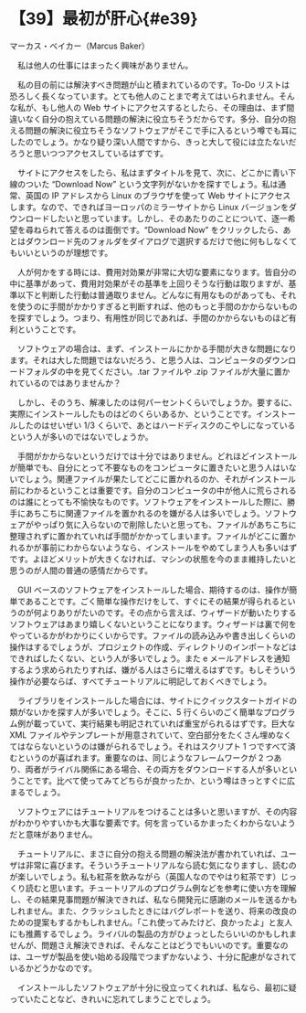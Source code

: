 # 【39】最初が肝心{#e39}

<div class="author">マーカス・ベイカー（Marcus Baker）</div>

　私は他人の仕事にはまったく興味がありません。

　私の目の前には解決すべき問題が山と積まれているのです。To-Do リストは恐ろしく長くなっています。とても他人のことまで考えてはいられません。そんな私が、もし他人の Web サイトにアクセスするとしたら、その理由は、まず間違いなく自分の抱えている問題の解決に役立ちそうだからです。多分、自分の抱える問題の解決に役立ちそうなソフトウェアがそこで手に入るという噂でも耳にしたのでしょう。かなり疑り深い人間ですから、きっと大して役には立たないだろうと思いつつアクセスしているはずです。

　サイトにアクセスをしたら、私はまずタイトルを見て、次に、どこかに青い下線のついた “Download Now” という文字列がないかを探すでしょう。私は通常、英国の IP アドレスから Linux のブラウザを使って Web サイトにアクセスします。なので、できればヨーロッパのミラーサイトから Linux バージョンをダウンロードしたいと思っています。しかし、そのあたりのことについて、逐一希望を尋ねられて答えるのは面倒です。“Download Now” をクリックしたら、あとはダウンロード先のフォルダをダイアログで選択するだけで他に何もしなくてもいいというのが理想です。

　人が何かをする時には、費用対効果が非常に大切な要素になります。皆自分の中に基準があって、費用対効果がその基準を上回りそうな行動は取りますが、基準以下と判断した行動は普通取りません。どんなに有用なものがあっても、それを使うのに手間がかかりすぎると判断すれば、他のもっと手間のかからないものを探すでしょう。つまり、有用性が同じであれば、手間のかからないものほど有利ということです。

　ソフトウェアの場合は、まず、インストールにかかる手間が大きな問題になります。それは大した問題ではないだろう、と思う人は、コンピュータのダウンロードフォルダの中を見てください。.tar ファイルや .zip ファイルが大量に置かれているのではありませんか？

　しかし、そのうち、解凍したのは何パーセントくらいでしょうか。要するに、実際にインストールしたものはどのくらいあるか、ということです。インストールしたのはせいぜい 1/3 くらいで、あとはハードディスクのこやしになっているという人が多いのではないでしょうか。

　手間がかからないというだけでは十分ではありません。どれほどインストールが簡単でも、自分にとって不要なものをコンピュータに置きたいと思う人はいないでしょう。関連ファイルが果たしてどこに置かれるのか、それがインストール前にわかるということは重要です。自分のコンピュータの中が他人に荒らされるのは誰にとっても不愉快なものです。ソフトウェアをインストールした際に、勝手にあちこちに関連ファイルを置かれるのを嫌がる人は多いでしょう。ソフトウェアがやっぱり気に入らないので削除したいと思っても、ファイルがあちこちに整理されずに置かれていれば手間がかかってしまいます。ファイルがどこに置かれるかが事前にわからないようなら、インストールをやめてしまう人も多いはずです。よほどメリットが大きくなければ、マシンの状態を今のまま維持したいと思うのが人間の普通の感情だからです。

　GUI ベースのソフトウェアをインストールした場合、期待するのは、操作が簡単であることです。ごく簡単な操作だけをして、すぐにその結果が得られるというのが何よりありがたいのです。その点から言えば、ウィザードが動いたりするソフトウェアはあまり嬉しくないということになります。ウィザードは裏で何をやっているかがわかりにくいからです。ファイルの読み込みや書き出しくらいの操作はするでしょうが、プロジェクトの作成、ディレクトリのインポートなどはできればしたくない、という人が多いでしょう。また e メールアドレスを通知するよう求められたりすれば、嫌がる人はさらに増えるはずです。もしそういう操作が必要ならば、すべてチュートリアルに明記しておくべきでしょう。

　ライブラリをインストールした場合には、サイトにクイックスタートガイドの類がないかを探す人が多いでしょう。そこに、5 行くらいのごく簡単なプログラム例が載っていて、実行結果も明記されていれば重宝がられるはずです。巨大な XML ファイルやテンプレートが用意されていて、空白部分をたくさん埋めなくてはならないというのは嫌がられるでしょう。それはスクリプト 1 つですべて済むというのが喜ばれます。重要なのは、同じようなフレームワークが 2 つあり、両者がライバル関係にある場合、その両方をダウンロードする人が多いということです。比べて使ってみてどちらが良かったか、という噂はきっとすぐに広まるでしょう。

　ソフトウェアにはチュートリアルをつけることは多いと思いますが、その内容がわかりやすいかも大事な要素です。何を言っているかまったくわからないようだと意味がありません。

　チュートリアルに、まさに自分の抱える問題の解決法が書かれていれば、ユーザは非常に喜びます。そういうチュートリアルなら読む気になりますし、読むのが楽しいでしょう。私も紅茶を飲みながら（英国人なのでやはり紅茶です）じっくり読むと思います。チュートリアルのプログラム例などを参考に使い方を理解し、その結果見事問題が解決できれば、私なら開発元に感謝のメールを送るかもしれません。また、クラッシュしたときにはバグレポートを送り、将来の改良のための提案もするかもしれません。「これ使ってみたけど、良かったよ」と友人にも推薦するでしょう。ライバルの製品の方がひょっとしたらいいのかもしれませんが、問題さえ解決できれば、そんなことはどうでもいいのです。重要なのは、ユーザが製品を使い始める段階でつまずかないよう、十分に配慮がなされているかどうかなのです。

　インストールしたソフトウェアが十分に役立ってくれれば、私なら、最初に疑っていたことなど、きれいに忘れてしまうことでしょう。

